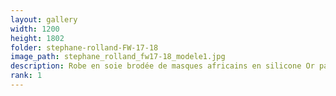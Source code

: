 ```yaml
---
layout: gallery
width: 1200
height: 1802
folder: stephane-rolland-FW-17-18
image_path: stephane_rolland_fw17-18_modele1.jpg
description: Robe en soie brodée de masques africains en silicone Or patiné
rank: 1
---
```

